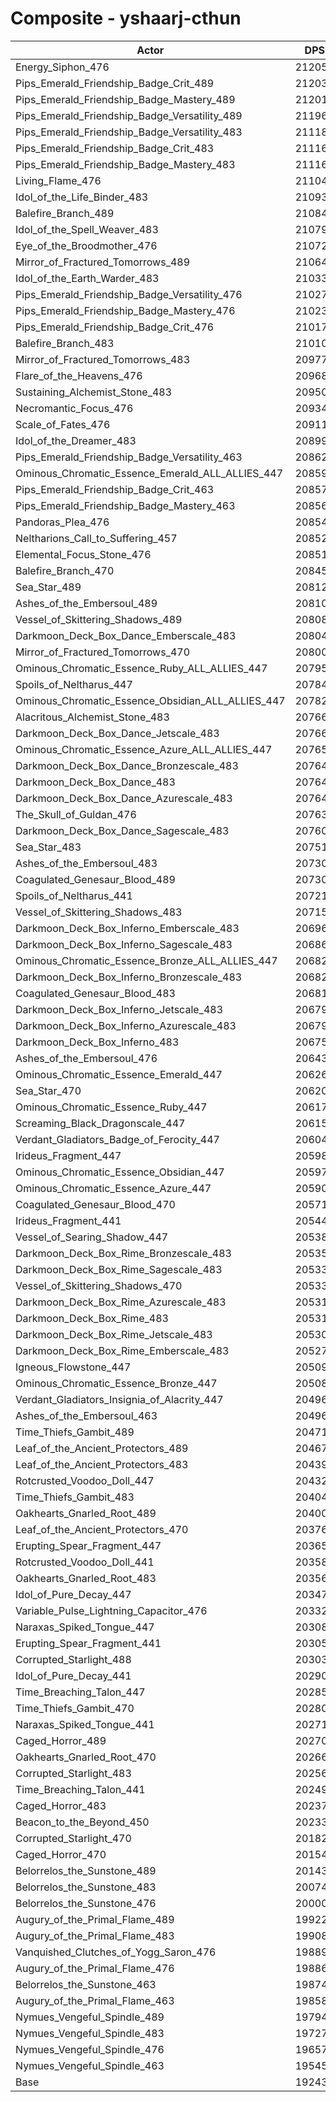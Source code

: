 # Composite - yshaarj-cthun
| Actor | DPS | Increase |
|---|:---:|:---:|
|Energy_Siphon_476|212058|10.20%|
|Pips_Emerald_Friendship_Badge_Crit_489|212030|10.18%|
|Pips_Emerald_Friendship_Badge_Mastery_489|212013|10.17%|
|Pips_Emerald_Friendship_Badge_Versatility_489|211961|10.15%|
|Pips_Emerald_Friendship_Badge_Versatility_483|211186|9.74%|
|Pips_Emerald_Friendship_Badge_Crit_483|211161|9.73%|
|Pips_Emerald_Friendship_Badge_Mastery_483|211160|9.73%|
|Living_Flame_476|211049|9.67%|
|Idol_of_the_Life_Binder_483|210933|9.61%|
|Balefire_Branch_489|210848|9.57%|
|Idol_of_the_Spell_Weaver_483|210797|9.54%|
|Eye_of_the_Broodmother_476|210723|9.50%|
|Mirror_of_Fractured_Tomorrows_489|210643|9.46%|
|Idol_of_the_Earth_Warder_483|210330|9.30%|
|Pips_Emerald_Friendship_Badge_Versatility_476|210271|9.27%|
|Pips_Emerald_Friendship_Badge_Mastery_476|210230|9.25%|
|Pips_Emerald_Friendship_Badge_Crit_476|210174|9.22%|
|Balefire_Branch_483|210107|9.18%|
|Mirror_of_Fractured_Tomorrows_483|209773|9.01%|
|Flare_of_the_Heavens_476|209688|8.97%|
|Sustaining_Alchemist_Stone_483|209505|8.87%|
|Necromantic_Focus_476|209345|8.79%|
|Scale_of_Fates_476|209113|8.67%|
|Idol_of_the_Dreamer_483|208991|8.60%|
|Pips_Emerald_Friendship_Badge_Versatility_463|208626|8.41%|
|Ominous_Chromatic_Essence_Emerald_ALL_ALLIES_447|208599|8.40%|
|Pips_Emerald_Friendship_Badge_Crit_463|208579|8.39%|
|Pips_Emerald_Friendship_Badge_Mastery_463|208560|8.38%|
|Pandoras_Plea_476|208541|8.37%|
|Neltharions_Call_to_Suffering_457|208527|8.36%|
|Elemental_Focus_Stone_476|208511|8.35%|
|Balefire_Branch_470|208455|8.33%|
|Sea_Star_489|208125|8.15%|
|Ashes_of_the_Embersoul_489|208107|8.14%|
|Vessel_of_Skittering_Shadows_489|208088|8.13%|
|Darkmoon_Deck_Box_Dance_Emberscale_483|208048|8.11%|
|Mirror_of_Fractured_Tomorrows_470|208003|8.09%|
|Ominous_Chromatic_Essence_Ruby_ALL_ALLIES_447|207950|8.06%|
|Spoils_of_Neltharus_447|207843|8.01%|
|Ominous_Chromatic_Essence_Obsidian_ALL_ALLIES_447|207828|8.00%|
|Alacritous_Alchemist_Stone_483|207665|7.91%|
|Darkmoon_Deck_Box_Dance_Jetscale_483|207664|7.91%|
|Ominous_Chromatic_Essence_Azure_ALL_ALLIES_447|207654|7.91%|
|Darkmoon_Deck_Box_Dance_Bronzescale_483|207643|7.90%|
|Darkmoon_Deck_Box_Dance_483|207641|7.90%|
|Darkmoon_Deck_Box_Dance_Azurescale_483|207640|7.90%|
|The_Skull_of_Guldan_476|207633|7.90%|
|Darkmoon_Deck_Box_Dance_Sagescale_483|207604|7.88%|
|Sea_Star_483|207511|7.83%|
|Ashes_of_the_Embersoul_483|207306|7.73%|
|Coagulated_Genesaur_Blood_489|207303|7.73%|
|Spoils_of_Neltharus_441|207218|7.68%|
|Vessel_of_Skittering_Shadows_483|207157|7.65%|
|Darkmoon_Deck_Box_Inferno_Emberscale_483|206963|7.55%|
|Darkmoon_Deck_Box_Inferno_Sagescale_483|206868|7.50%|
|Ominous_Chromatic_Essence_Bronze_ALL_ALLIES_447|206829|7.48%|
|Darkmoon_Deck_Box_Inferno_Bronzescale_483|206826|7.48%|
|Coagulated_Genesaur_Blood_483|206817|7.47%|
|Darkmoon_Deck_Box_Inferno_Jetscale_483|206799|7.46%|
|Darkmoon_Deck_Box_Inferno_Azurescale_483|206791|7.46%|
|Darkmoon_Deck_Box_Inferno_483|206752|7.44%|
|Ashes_of_the_Embersoul_476|206437|7.28%|
|Ominous_Chromatic_Essence_Emerald_447|206260|7.18%|
|Sea_Star_470|206207|7.16%|
|Ominous_Chromatic_Essence_Ruby_447|206171|7.14%|
|Screaming_Black_Dragonscale_447|206153|7.13%|
|Verdant_Gladiators_Badge_of_Ferocity_447|206049|7.07%|
|Irideus_Fragment_447|205985|7.04%|
|Ominous_Chromatic_Essence_Obsidian_447|205976|7.04%|
|Ominous_Chromatic_Essence_Azure_447|205904|7.00%|
|Coagulated_Genesaur_Blood_470|205713|6.90%|
|Irideus_Fragment_441|205449|6.76%|
|Vessel_of_Searing_Shadow_447|205389|6.73%|
|Darkmoon_Deck_Box_Rime_Bronzescale_483|205356|6.71%|
|Darkmoon_Deck_Box_Rime_Sagescale_483|205337|6.70%|
|Vessel_of_Skittering_Shadows_470|205331|6.70%|
|Darkmoon_Deck_Box_Rime_Azurescale_483|205317|6.69%|
|Darkmoon_Deck_Box_Rime_483|205317|6.69%|
|Darkmoon_Deck_Box_Rime_Jetscale_483|205305|6.69%|
|Darkmoon_Deck_Box_Rime_Emberscale_483|205274|6.67%|
|Igneous_Flowstone_447|205099|6.58%|
|Ominous_Chromatic_Essence_Bronze_447|205085|6.57%|
|Verdant_Gladiators_Insignia_of_Alacrity_447|204965|6.51%|
|Ashes_of_the_Embersoul_463|204964|6.51%|
|Time_Thiefs_Gambit_489|204718|6.38%|
|Leaf_of_the_Ancient_Protectors_489|204679|6.36%|
|Leaf_of_the_Ancient_Protectors_483|204396|6.22%|
|Rotcrusted_Voodoo_Doll_447|204325|6.18%|
|Time_Thiefs_Gambit_483|204043|6.03%|
|Oakhearts_Gnarled_Root_489|204006|6.01%|
|Leaf_of_the_Ancient_Protectors_470|203767|5.89%|
|Erupting_Spear_Fragment_447|203656|5.83%|
|Rotcrusted_Voodoo_Doll_441|203588|5.80%|
|Oakhearts_Gnarled_Root_483|203562|5.78%|
|Idol_of_Pure_Decay_447|203470|5.73%|
|Variable_Pulse_Lightning_Capacitor_476|203320|5.66%|
|Naraxas_Spiked_Tongue_447|203088|5.54%|
|Erupting_Spear_Fragment_441|203052|5.52%|
|Corrupted_Starlight_488|203031|5.51%|
|Idol_of_Pure_Decay_441|202906|5.44%|
|Time_Breaching_Talon_447|202856|5.42%|
|Time_Thiefs_Gambit_470|202808|5.39%|
|Naraxas_Spiked_Tongue_441|202710|5.34%|
|Caged_Horror_489|202701|5.33%|
|Oakhearts_Gnarled_Root_470|202664|5.32%|
|Corrupted_Starlight_483|202566|5.26%|
|Time_Breaching_Talon_441|202495|5.23%|
|Caged_Horror_483|202371|5.16%|
|Beacon_to_the_Beyond_450|202332|5.14%|
|Corrupted_Starlight_470|201826|4.88%|
|Caged_Horror_470|201542|4.73%|
|Belorrelos_the_Sunstone_489|201434|4.68%|
|Belorrelos_the_Sunstone_483|200748|4.32%|
|Belorrelos_the_Sunstone_476|200001|3.93%|
|Augury_of_the_Primal_Flame_489|199220|3.53%|
|Augury_of_the_Primal_Flame_483|199085|3.46%|
|Vanquished_Clutches_of_Yogg_Saron_476|198897|3.36%|
|Augury_of_the_Primal_Flame_476|198864|3.34%|
|Belorrelos_the_Sunstone_463|198747|3.28%|
|Augury_of_the_Primal_Flame_463|198580|3.19%|
|Nymues_Vengeful_Spindle_489|197948|2.86%|
|Nymues_Vengeful_Spindle_483|197276|2.52%|
|Nymues_Vengeful_Spindle_476|196578|2.15%|
|Nymues_Vengeful_Spindle_463|195457|1.57%|
|Base|192435|0.00%|
